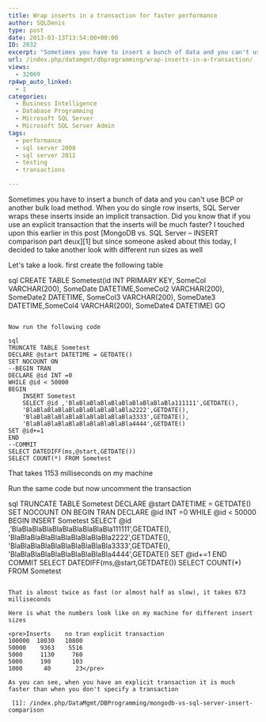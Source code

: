```yaml
---
title: Wrap inserts in a transaction for faster performance
author: SQLDenis
type: post
date: 2013-03-13T13:54:00+00:00
ID: 2032
excerpt: "Sometimes you have to insert a bunch of data and you can't use BCP or another bulk load method. When you do single row inserts, SQL Server wraps these inserts inside an implicit transaction. Did you know that if you use an explicit transaction that the&hellip;"
url: /index.php/datamgmt/dbprogramming/wrap-inserts-in-a-transaction/
views:
  - 32069
rp4wp_auto_linked:
  - 1
categories:
  - Business Intelligence
  - Database Programming
  - Microsoft SQL Server
  - Microsoft SQL Server Admin
tags:
  - performance
  - sql server 2008
  - sql server 2012
  - testing
  - transactions

---
```

Sometimes you have to insert a bunch of data and you can't use BCP or another bulk load method. When you do single row inserts, SQL Server wraps these inserts inside an implicit transaction. Did you know that if you use an explicit transaction that the inserts will be much faster? I touched upon this earlier in this post [MongoDB vs. SQL Server &#8211; INSERT comparison part deux][1] but since someone asked about this today, I decided to take another look with different run sizes as well

Let's take a look. first create the following table

sql
CREATE TABLE Sometest(id INT PRIMARY KEY, SomeCol VARCHAR(200), SomeDate DATETIME,SomeCol2 VARCHAR(200), SomeDate2 DATETIME,
SomeCol3 VARCHAR(200), SomeDate3 DATETIME,SomeCol4 VARCHAR(200), SomeDate4 DATETIME)
GO
```

Now run the following code

sql
TRUNCATE TABLE Sometest
DECLARE @start DATETIME = GETDATE()
SET NOCOUNT ON
--BEGIN TRAN
DECLARE @id INT =0
WHILE @id < 50000
BEGIN
	INSERT Sometest
	SELECT @id ,'BlaBlaBlaBlaBlaBlaBlaBlaBlaBla111111',GETDATE(),
	'BlaBlaBlaBlaBlaBlaBlaBlaBlaBla2222',GETDATE(),
	'BlaBlaBlaBlaBlaBlaBlaBlaBlaBla3333',GETDATE(),
	'BlaBlaBlaBlaBlaBlaBlaBlaBlaBla4444',GETDATE()
SET @id+=1
END
--COMMIT
SELECT DATEDIFF(ms,@start,GETDATE())
SELECT COUNT(*) FROM Sometest
```

That takes 1153 milliseconds on my machine

Run the same code but now uncomment the transaction

sql
TRUNCATE TABLE Sometest
DECLARE @start DATETIME = GETDATE()
SET NOCOUNT ON
BEGIN TRAN
DECLARE @id INT =0
WHILE @id < 50000
BEGIN
	INSERT Sometest
	SELECT @id ,'BlaBlaBlaBlaBlaBlaBlaBlaBlaBla111111',GETDATE(),
	'BlaBlaBlaBlaBlaBlaBlaBlaBlaBla2222',GETDATE(),
	'BlaBlaBlaBlaBlaBlaBlaBlaBlaBla3333',GETDATE(),
	'BlaBlaBlaBlaBlaBlaBlaBlaBlaBla4444',GETDATE()
SET @id+=1
END
COMMIT
SELECT DATEDIFF(ms,@start,GETDATE())
SELECT COUNT(*) FROM Sometest
```

That is almost twice as fast (or almost half as slow), it takes 673 milliseconds

Here is what the numbers look like on my machine for different insert sizes

<pre>Inserts	no tran	explicit transaction
100000  18030   10800
50000	 9363	 5516
5000	 1130	  760
5000	 190	  103
1000	  40       23</pre>

As you can see, when you have an explicit transaction it is much faster than when you don't specify a transaction

 [1]: /index.php/DataMgmt/DBProgramming/mongodb-vs-sql-server-insert-comparison
